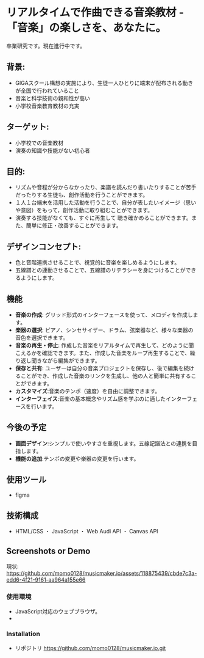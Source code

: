 # リアルタイムで作曲できる音楽教材 -「音楽」の楽しさを、あなたに。
卒業研究です。現在進行中です。

## 背景:
*	GIGAスクール構想の実施により、生徒一人ひとりに端末が配布される動きが全国で行われていること
*	音楽と科学技術の親和性が高い
*	小学校音楽教育教材の充実


## ターゲット:
*	小学校での音楽教材
*	演奏の知識や技能がない初心者

## 目的:
*	リズムや音程が分からなかったり、楽譜を読んだり書いたりすることが苦手だったりする生徒も、創作活動を行うことができます。
*	１人１台端末を活用した活動を行うことで、自分が表したいイメージ（思いや意図）をもって，創作活動に取り組むことができます。
*	演奏する技能がなくても、すぐに再生して 聴き確かめることができます。また、簡単に修正・改善することができます。


## デザインコンセプト:
* 色と音階連携させることで、視覚的に音楽を楽しめるようにします。
* 五線譜との連動させることで、五線譜のリテラシーを身につけることができるようにします。

## 機能
- **音楽の作成**: グリッド形式のインターフェースを使って、メロディを作成します。
- **楽器の選択**: ピアノ、シンセサイザー、ドラム、弦楽器など、様々な楽器の音色を選択できます。
- **音楽の再生・停止**: 作成した音楽をリアルタイムで再生して、どのように聞こえるかを確認できます。また、作成した音楽をループ再生することで、繰り返し聞きながら編集ができます。
- **保存と共有**: ユーザーは自分の音楽プロジェクトを保存し、後で編集を続けることができ、作成した音楽のリンクを生成し、他の人と簡単に共有することができます。
- **カスタマイズ**:音楽のテンポ（速度）を自由に調整できます。
- **インターフェイス**:音楽の基本概念やリズム感を学ぶのに適したインターフェースを行います。

## 今後の予定
- **画面デザイン**:シンプルで使いやすさを重視します。五線記譜法との連携を目指します。
- **機能の追加**:テンポの変更や楽器の変更を行います。

## 使用ツール
*	figma

## 技術構成
- HTML/CSS ・ JavaScript ・ Web Audi API ・ Canvas API

## Screenshots or Demo
現状:
https://github.com/momo0128/musicmaker.io/assets/118875439/cbde7c3a-edd6-4f21-9161-aa964a155e66
### 使用環境
- JavaScript対応のウェブブラウザ。
-
### Installation
- リポジトリ https://github.com/momo0128/musicmaker.io.git
